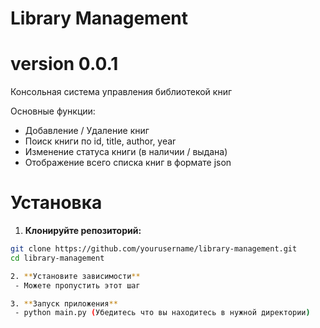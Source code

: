 # Library Management
# version 0.0.1

Консольная система управления библиотекой книг

Основные функции:
 - Добавление / Удаление книг
 - Поиск книги по id, title, author, year
 - Изменение статуса книги (в наличии / выдана)
 - Отображение всего списка книг в формате json

# Установка

1. **Клонируйте репозиторий:**

```bash
git clone https://github.com/yourusername/library-management.git
cd library-management

2. **Установите зависимости**
 - Можете пропустить этот шаг

3. **Запуск приложения**
 - python main.py (Убедитесь что вы находитесь в нужной директории)
